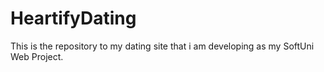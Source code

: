 # HeartifyDating
This is the repository to my dating site that i am developing as my SoftUni Web Project.
